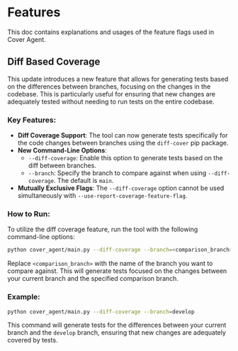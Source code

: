 # Features
This doc contains explanations and usages of the feature flags used in Cover Agent.

## Diff Based Coverage
This update introduces a new feature that allows for generating tests based on the differences between branches, focusing on the changes in the codebase. This is particularly useful for ensuring that new changes are adequately tested without needing to run tests on the entire codebase.

### Key Features:
- **Diff Coverage Support**: The tool can now generate tests specifically for the code changes between branches using the `diff-cover` pip package.
- **New Command-Line Options**: 
  - `--diff-coverage`: Enable this option to generate tests based on the diff between branches.
  - `--branch`: Specify the branch to compare against when using `--diff-coverage`. The default is `main`.
- **Mutually Exclusive Flags**: The `--diff-coverage` option cannot be used simultaneously with `--use-report-coverage-feature-flag`.

### How to Run:
To utilize the diff coverage feature, run the tool with the following command-line options:

```bash
python cover_agent/main.py --diff-coverage --branch=<comparison_branch>
```

Replace `<comparison_branch>` with the name of the branch you want to compare against. This will generate tests focused on the changes between your current branch and the specified comparison branch.

### Example:
```bash
python cover_agent/main.py --diff-coverage --branch=develop
```

This command will generate tests for the differences between your current branch and the `develop` branch, ensuring that new changes are adequately covered by tests.